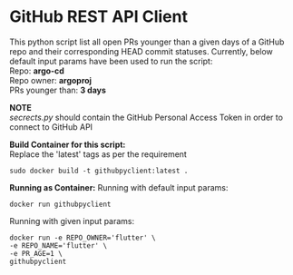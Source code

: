 # GitHub REST API Client

This python script list all open PRs younger than a given days of a GitHub repo and their corresponding HEAD commit statuses. Currently, below default input params have been used to run the script:<br/>
Repo: **argo-cd**<br/>
Repo owner: **argoproj**<br/>
PRs younger than: **3 days**

**NOTE**<br/>
*secrects.py* should contain the GitHub Personal Access Token in order to connect to GitHub API

**Build Container for this script:**<br/>
Replace the 'latest' tags as per the requirement
```
sudo docker build -t githubpyclient:latest .
```
**Running as Container:**
Running with default input params:
```
docker run githubpyclient
```
Running with given input params:
```
docker run -e REPO_OWNER='flutter' \
-e REPO_NAME='flutter' \
-e PR_AGE=1 \
githubpyclient 
```